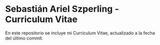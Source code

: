 # Sebastián Ariel Szperling - Curriculum Vitae

En este repositorio se incluye mi Curriculum Vitae, actualizado a la fecha del último commit.